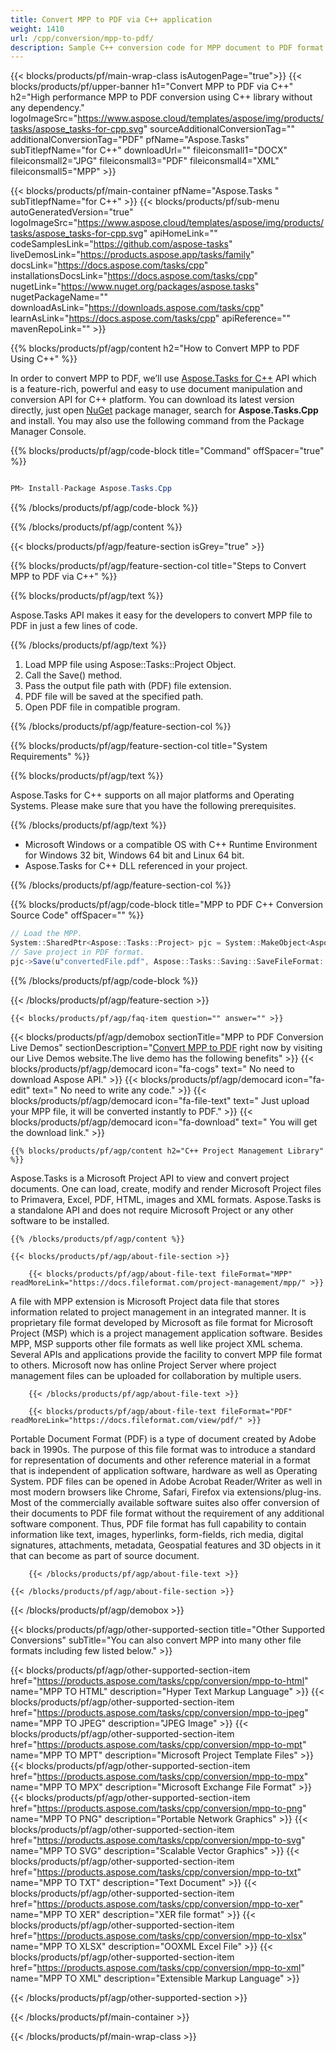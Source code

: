 ```yaml
---
title: Convert MPP to PDF via C++ application 
weight: 1410
url: /cpp/conversion/mpp-to-pdf/ 
description: Sample C++ conversion code for MPP document to PDF format. Use example code for batch MPP to PDF conversion within any C++ Application.
---
```


{{< blocks/products/pf/main-wrap-class isAutogenPage="true">}}
{{< blocks/products/pf/upper-banner h1="Convert MPP to PDF via C++" h2="High performance MPP to PDF conversion using C++ library without any dependency." logoImageSrc="https://www.aspose.cloud/templates/aspose/img/products/tasks/aspose_tasks-for-cpp.svg" sourceAdditionalConversionTag="" additionalConversionTag="PDF" pfName="Aspose.Tasks" subTitlepfName="for C++" downloadUrl="" fileiconsmall1="DOCX" fileiconsmall2="JPG" fileiconsmall3="PDF" fileiconsmall4="XML" fileiconsmall5="MPP" >}}

{{< blocks/products/pf/main-container pfName="Aspose.Tasks " subTitlepfName="for C++" >}}
{{< blocks/products/pf/sub-menu autoGeneratedVersion="true" logoImageSrc="https://www.aspose.cloud/templates/aspose/img/products/tasks/aspose_tasks-for-cpp.svg" apiHomeLink="" codeSamplesLink="https://github.com/aspose-tasks" liveDemosLink="https://products.aspose.app/tasks/family" docsLink="https://docs.aspose.com/tasks/cpp" installationsDocsLink="https://docs.aspose.com/tasks/cpp" nugetLink="https://www.nuget.org/packages/aspose.tasks" nugetPackageName="" downloadAsLink="https://downloads.aspose.com/tasks/cpp" learnAsLink="https://docs.aspose.com/tasks/cpp" apiReference="" mavenRepoLink="" >}}

{{% blocks/products/pf/agp/content h2="How to Convert MPP to PDF Using C++" %}}

 In order to convert MPP to PDF, we’ll use
 [Aspose.Tasks for C++](https://products.aspose.com/tasks/cpp) 
 API which is a feature-rich, powerful and easy to use document manipulation and conversion API for C++ platform. You can download its latest version directly, just open
 [NuGet](https://www.nuget.org/packages/aspose.tasks) 
 package manager, search for
 **Aspose.Tasks.Cpp** 
 and install. You may also use the following command from the Package Manager Console.

{{% blocks/products/pf/agp/code-block title="Command" offSpacer="true" %}}

```cs

PM> Install-Package Aspose.Tasks.Cpp

```

{{% /blocks/products/pf/agp/code-block %}}

{{% /blocks/products/pf/agp/content %}}

{{< blocks/products/pf/agp/feature-section isGrey="true" >}}

{{% blocks/products/pf/agp/feature-section-col title="Steps to Convert MPP to PDF via C++" %}}

{{% blocks/products/pf/agp/text %}}

 Aspose.Tasks API makes it easy for the developers to convert MPP file to PDF in just a few lines of code.

{{% /blocks/products/pf/agp/text %}}

1.  Load MPP file using Aspose::Tasks::Project Object.
1.  Call the Save() method.
1.  Pass the output file path with (PDF) file extension.
1.  PDF file will be saved at the specified path.
1.  Open PDF file in compatible program.

{{% /blocks/products/pf/agp/feature-section-col %}}

{{% blocks/products/pf/agp/feature-section-col title="System Requirements" %}}

{{% blocks/products/pf/agp/text %}}

 Aspose.Tasks for C++ supports on all major platforms and Operating Systems. Please make sure that you have the following prerequisites.

{{% /blocks/products/pf/agp/text %}}

- Microsoft Windows or a compatible OS with C++ Runtime Environment for Windows 32 bit, Windows 64 bit and Linux 64 bit.
- Aspose.Tasks for C++ DLL referenced in your project.

{{% /blocks/products/pf/agp/feature-section-col %}}

{{% blocks/products/pf/agp/code-block title="MPP to PDF C++ Conversion Source Code" offSpacer="" %}}

```cs
// Load the MPP.
System::SharedPtr<Aspose::Tasks::Project> pjc = System::MakeObject<Aspose::Tasks::Project>(u"sourceFile.mpp");
// Save project in PDF format.
pjc->Save(u"convertedFile.pdf", Aspose::Tasks::Saving::SaveFileFormat::PDF);

```

{{% /blocks/products/pf/agp/code-block %}}

{{< /blocks/products/pf/agp/feature-section >}}

    {{< blocks/products/pf/agp/faq-item question="" answer="" >}}
 

<!-- aboutfile Starts -->

{{< blocks/products/pf/agp/demobox sectionTitle="MPP to PDF Conversion Live Demos" sectionDescription="[Convert MPP to PDF](https://products.aspose.app/tasks/conversion/mpp-to-pdf) right now by visiting our Live Demos website.The live demo has the following benefits" >}}
        {{< blocks/products/pf/agp/democard icon="fa-cogs" text=" No need to download Aspose API." >}}
        {{< blocks/products/pf/agp/democard icon="fa-edit" text=" No need to write any code." >}}
        {{< blocks/products/pf/agp/democard icon="fa-file-text" text=" Just upload your MPP file, it will be converted instantly to PDF." >}}
        {{< blocks/products/pf/agp/democard icon="fa-download" text=" You will get the download link." >}}

    {{% blocks/products/pf/agp/content h2="C++ Project Management Library" %}}

 Aspose.Tasks is a Microsoft Project API to view and convert project documents. One can load, create, modify and render Microsoft Project files to Primavera, Excel, PDF, HTML, images and XML formats. Aspose.Tasks is a standalone API and does not require Microsoft Project or any other software to be installed. ‎



    {{% /blocks/products/pf/agp/content %}}

    {{< blocks/products/pf/agp/about-file-section >}}

        {{< blocks/products/pf/agp/about-file-text fileFormat="MPP" readMoreLink="https://docs.fileformat.com/project-management/mpp/" >}}

A file with MPP extension is Microsoft Project data file that stores information related to project management in an integrated manner. It is proprietary file format developed by Microsoft as file format for Microsoft Project (MSP) which is a project management application software. Besides MPP, MSP supports other file formats as well like project XML schema. Several APIs and applications provide the facility to convert MPP file format to others. Microsoft now has online Project Server where project management files can be uploaded for collaboration by multiple users.


        {{< /blocks/products/pf/agp/about-file-text >}}

        {{< blocks/products/pf/agp/about-file-text fileFormat="PDF" readMoreLink="https://docs.fileformat.com/view/pdf/" >}}

Portable Document Format (PDF) is a type of document created by Adobe back in 1990s. The purpose of this file format was to introduce a standard for representation of documents and other reference material in a format that is independent of application software, hardware as well as Operating System. PDF files can be opened in Adobe Acrobat Reader/Writer as well in most modern browsers like Chrome, Safari, Firefox via extensions/plug-ins. Most of the commercially available software suites also offer conversion of their documents to PDF file format without the requirement of any additional software component. Thus, PDF file format has full capability to contain information like text, images, hyperlinks, form-fields, rich media, digital signatures, attachments, metadata, Geospatial features and 3D objects in it that can become as part of source document.


        {{< /blocks/products/pf/agp/about-file-text >}}

    {{< /blocks/products/pf/agp/about-file-section >}}

{{< /blocks/products/pf/agp/demobox >}}

<!-- aboutfile Ends -->

{{< blocks/products/pf/agp/other-supported-section title="Other Supported Conversions" subTitle="You can also convert MPP into many other file formats including few listed below." >}}

{{< blocks/products/pf/agp/other-supported-section-item href="https://products.aspose.com/tasks/cpp/conversion/mpp-to-html" name="MPP TO HTML" description="Hyper Text Markup Language" >}}
{{< blocks/products/pf/agp/other-supported-section-item href="https://products.aspose.com/tasks/cpp/conversion/mpp-to-jpeg" name="MPP TO JPEG" description="JPEG Image" >}}
{{< blocks/products/pf/agp/other-supported-section-item href="https://products.aspose.com/tasks/cpp/conversion/mpp-to-mpt" name="MPP TO MPT" description="Microsoft Project Template Files" >}}
{{< blocks/products/pf/agp/other-supported-section-item href="https://products.aspose.com/tasks/cpp/conversion/mpp-to-mpx" name="MPP TO MPX" description="Microsoft Exchange File Format" >}}
{{< blocks/products/pf/agp/other-supported-section-item href="https://products.aspose.com/tasks/cpp/conversion/mpp-to-png" name="MPP TO PNG" description="Portable Network Graphics" >}}
{{< blocks/products/pf/agp/other-supported-section-item href="https://products.aspose.com/tasks/cpp/conversion/mpp-to-svg" name="MPP TO SVG" description="Scalable Vector Graphics" >}}
{{< blocks/products/pf/agp/other-supported-section-item href="https://products.aspose.com/tasks/cpp/conversion/mpp-to-txt" name="MPP TO TXT" description="Text Document" >}}
{{< blocks/products/pf/agp/other-supported-section-item href="https://products.aspose.com/tasks/cpp/conversion/mpp-to-xer" name="MPP TO XER" description="XER file format" >}}
{{< blocks/products/pf/agp/other-supported-section-item href="https://products.aspose.com/tasks/cpp/conversion/mpp-to-xlsx" name="MPP TO XLSX" description="OOXML Excel File" >}}
{{< blocks/products/pf/agp/other-supported-section-item href="https://products.aspose.com/tasks/cpp/conversion/mpp-to-xml" name="MPP TO XML" description="Extensible Markup Language" >}}

{{< /blocks/products/pf/agp/other-supported-section >}}

{{< /blocks/products/pf/main-container >}}
    
{{< /blocks/products/pf/main-wrap-class >}}